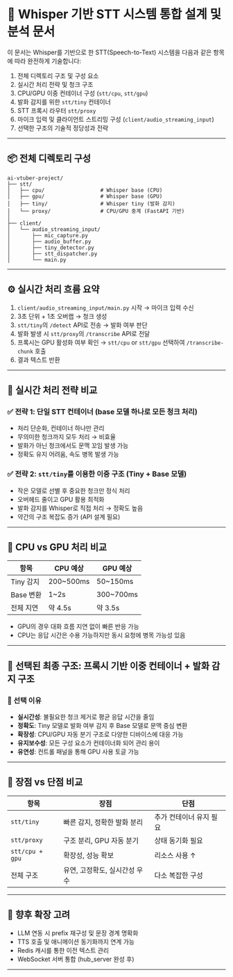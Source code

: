 # 🧏 Whisper 기반 STT 시스템 통합 설계 및 분석 문서

이 문서는 Whisper를 기반으로 한 STT(Speech-to-Text) 시스템을 다음과 같은 항목에 따라 완전하게 기술합니다:

1. 전체 디렉토리 구조 및 구성 요소
2. 실시간 처리 전략 및 청크 구조
3. CPU/GPU 이중 컨테이너 구성 (`stt/cpu`, `stt/gpu`)
4. 발화 감지를 위한 `stt/tiny` 컨테이너
5. STT 프록시 라우터 `stt/proxy`
6. 마이크 입력 및 클라이언트 스트리밍 구성 (`client/audio_streaming_input`)
7. 선택한 구조의 기술적 정당성과 전략

---

## 📦 전체 디렉토리 구성

```
ai-vtuber-project/
├── stt/
│   ├── cpu/                  # Whisper base (CPU)
│   ├── gpu/                  # Whisper base (GPU)
│   ├── tiny/                 # Whisper tiny (발화 감지)
│   └── proxy/                # CPU/GPU 중계 (FastAPI 기반)
│
├── client/
│   └── audio_streaming_input/
│       ├── mic_capture.py
│       ├── audio_buffer.py
│       ├── tiny_detector.py
│       ├── stt_dispatcher.py
│       └── main.py
```

---

## ⚙️ 실시간 처리 흐름 요약

1. `client/audio_streaming_input/main.py` 시작 → 마이크 입력 수신
2. 3초 단위 + 1초 오버랩 → 청크 생성
3. `stt/tiny`의 `/detect` API로 전송 → 발화 여부 판단
4. 발화 발생 시 `stt/proxy`의 `/transcribe` API로 전달
5. 프록시는 GPU 활성화 여부 확인 → `stt/cpu` or `stt/gpu` 선택하여 `/transcribe-chunk` 호출
6. 결과 텍스트 반환

---

## 🧪 실시간 처리 전략 비교

### ✅ 전략 1: 단일 STT 컨테이너 (base 모델 하나로 모든 청크 처리)
- 처리 단순화, 컨테이너 하나만 관리
- 무의미한 청크까지 모두 처리 → 비효율
- 발화가 아닌 청크에서도 문맥 꼬임 발생 가능
- 정확도 유지 어려움, 속도 병목 발생 가능

### ✅ 전략 2: `stt/tiny`를 이용한 이중 구조 (Tiny + Base 모델)
- 작은 모델로 선별 후 중요한 청크만 정식 처리
- 오버헤드 줄이고 GPU 활용 최적화
- 발화 감지를 Whisper로 직접 처리 → 정확도 높음
- 약간의 구조 복잡도 증가 (API 설계 필요)

---

## 🔁 CPU vs GPU 처리 비교

| 항목 | CPU 예상 | GPU 예상 |
|------|----------|----------|
| Tiny 감지 | 200~500ms | 50~150ms |
| Base 변환 | 1~2s | 300~700ms |
| 전체 지연 | 약 4.5s | 약 3.5s |

- GPU의 경우 대화 흐름 지연 없이 빠른 반응 가능
- CPU는 응답 시간은 수용 가능하지만 동시 요청에 병목 가능성 있음

---

## 🧭 선택된 최종 구조: 프록시 기반 이중 컨테이너 + 발화 감지 구조

### 🧠 선택 이유

- **실시간성**: 불필요한 청크 제거로 평균 응답 시간을 줄임
- **정확도**: Tiny 모델로 발화 여부 감지 후 Base 모델로 문맥 중심 변환
- **확장성**: CPU/GPU 자동 분기 구조로 다양한 디바이스에 대응 가능
- **유지보수성**: 모든 구성 요소가 컨테이너화 되어 관리 용이
- **유연성**: 컨트롤 패널을 통해 GPU 사용 토글 가능

---

## 🧩 장점 vs 단점 비교

| 항목 | 장점 | 단점 |
|------|------|------|
| `stt/tiny` | 빠른 감지, 정확한 발화 분리 | 추가 컨테이너 유지 필요 |
| `stt/proxy` | 구조 분리, GPU 자동 분기 | 상태 동기화 필요 |
| `stt/cpu + gpu` | 확장성, 성능 확보 | 리소스 사용 ↑ |
| 전체 구조 | 유연, 고정확도, 실시간성 우수 | 다소 복잡한 구성 |

---

## 🔮 향후 확장 고려

- LLM 연동 시 prefix 재구성 및 문장 경계 명확화
- TTS 호출 및 애니메이션 동기화까지 연계 가능
- Redis 캐시를 통한 이전 텍스트 관리
- WebSocket 서버 통합 (hub_server 완성 후)

---
